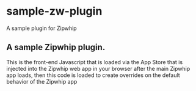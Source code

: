 # sample-zw-plugin
 A sample plugin for Zipwhip

 ## A sample Zipwhip plugin. 
This is the front-end Javascript that is loaded via the App Store 
that is injected into the Zipwhip web app in your browser after the main
Zipwhip app loads, then this code is loaded to create overrides on the default 
behavior of the Zipwhip app
